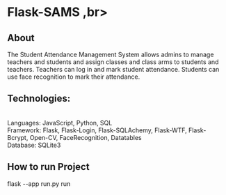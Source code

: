 # Flask-SAMS ,br>
## About
The Student Attendance Management System allows admins to manage teachers and students and assign classes and class arms to students and teachers. Teachers can log in and mark student attendance. Students can use face recognition to mark their attendance.
<br>

## Technologies: 
<br>
Languages: JavaScript, Python, SQL <br>
Framework: Flask, Flask-Login, Flask-SQLAchemy, Flask-WTF, Flask-Bcrypt, Open-CV, FaceRecognition, Datatables <br>
Database: SQLite3

## How to run Project <br>
flask --app run.py run

